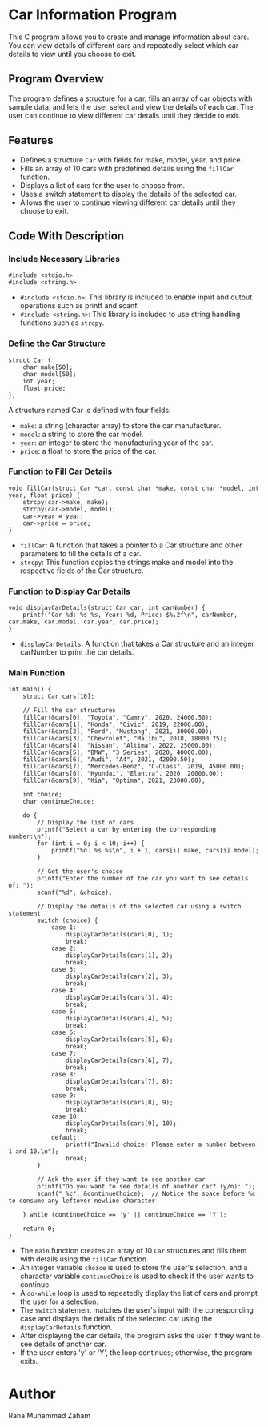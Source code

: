 # Car Information Program

This C program allows you to create and manage information about cars. You can view details of different cars and repeatedly select which car details to view until you choose to exit.

## Program Overview

The program defines a structure for a car, fills an array of car objects with sample data, and lets the user select and view the details of each car. The user can continue to view different car details until they decide to exit.

## Features

- Defines a structure `Car` with fields for make, model, year, and price.
- Fills an array of 10 cars with predefined details using the `fillCar` function.
- Displays a list of cars for the user to choose from.
- Uses a switch statement to display the details of the selected car.
- Allows the user to continue viewing different car details until they choose to exit.

## Code With Description
### Include Necessary Libraries
```
#include <stdio.h>
#include <string.h>
```
- `#include <stdio.h>`: This library is included to enable input and output operations such as printf and scanf.
- `#include <string.h>`: This library is included to use string handling functions such as `strcpy`.
### Define the Car Structure
```
struct Car {
    char make[50];
    char model[50];
    int year;
    float price;
};
```
A structure named Car is defined with four fields:
- `make`: a string (character array) to store the car manufacturer.
- `model`: a string to store the car model.
- `year`: an integer to store the manufacturing year of the car.
- `price`: a float to store the price of the car.
### Function to Fill Car Details
```
void fillCar(struct Car *car, const char *make, const char *model, int year, float price) {
    strcpy(car->make, make);
    strcpy(car->model, model);
    car->year = year;
    car->price = price;
}
```
- `fillCar`: A function that takes a pointer to a Car structure and other parameters to fill the details of a car.
- `strcpy`: This function copies the strings make and model into the respective fields of the Car structure.
### Function to Display Car Details
```
void displayCarDetails(struct Car car, int carNumber) {
    printf("Car %d: %s %s, Year: %d, Price: $%.2f\n", carNumber, car.make, car.model, car.year, car.price);
}
```
- `displayCarDetails`: A function that takes a Car structure and an integer carNumber to print the car details.
### Main Function
```
int main() {
    struct Car cars[10];

    // Fill the car structures
    fillCar(&cars[0], "Toyota", "Camry", 2020, 24000.50);
    fillCar(&cars[1], "Honda", "Civic", 2019, 22000.00);
    fillCar(&cars[2], "Ford", "Mustang", 2021, 30000.00);
    fillCar(&cars[3], "Chevrolet", "Malibu", 2018, 18000.75);
    fillCar(&cars[4], "Nissan", "Altima", 2022, 25000.00);
    fillCar(&cars[5], "BMW", "3 Series", 2020, 40000.00);
    fillCar(&cars[6], "Audi", "A4", 2021, 42000.50);
    fillCar(&cars[7], "Mercedes-Benz", "C-Class", 2019, 45000.00);
    fillCar(&cars[8], "Hyundai", "Elantra", 2020, 20000.00);
    fillCar(&cars[9], "Kia", "Optima", 2021, 23000.00);

    int choice;
    char continueChoice;

    do {
        // Display the list of cars
        printf("Select a car by entering the corresponding number:\n");
        for (int i = 0; i < 10; i++) {
            printf("%d. %s %s\n", i + 1, cars[i].make, cars[i].model);
        }

        // Get the user's choice
        printf("Enter the number of the car you want to see details of: ");
        scanf("%d", &choice);

        // Display the details of the selected car using a switch statement
        switch (choice) {
            case 1:
                displayCarDetails(cars[0], 1);
                break;
            case 2:
                displayCarDetails(cars[1], 2);
                break;
            case 3:
                displayCarDetails(cars[2], 3);
                break;
            case 4:
                displayCarDetails(cars[3], 4);
                break;
            case 5:
                displayCarDetails(cars[4], 5);
                break;
            case 6:
                displayCarDetails(cars[5], 6);
                break;
            case 7:
                displayCarDetails(cars[6], 7);
                break;
            case 8:
                displayCarDetails(cars[7], 8);
                break;
            case 9:
                displayCarDetails(cars[8], 9);
                break;
            case 10:
                displayCarDetails(cars[9], 10);
                break;
            default:
                printf("Invalid choice! Please enter a number between 1 and 10.\n");
                break;
        }

        // Ask the user if they want to see another car
        printf("Do you want to see details of another car? (y/n): ");
        scanf(" %c", &continueChoice);  // Notice the space before %c to consume any leftover newline character

    } while (continueChoice == 'y' || continueChoice == 'Y');

    return 0;
}
```
- The `main` function creates an array of 10 `Car` structures and fills them with details using the `fillCar` function.
- An integer variable `choice` is used to store the user's selection, and a character variable `continueChoice` is used to check if the user wants to continue.
- A `do-while` loop is used to repeatedly display the list of cars and prompt the user for a selection.
- The `switch` statement matches the user's input with the corresponding case and displays the details of the selected car using the `displayCarDetails` function.
- After displaying the car details, the program asks the user if they want to see details of another car.
- If the user enters 'y' or 'Y', the loop continues; otherwise, the program exits.

# Author
Rana Muhammad Zaham
